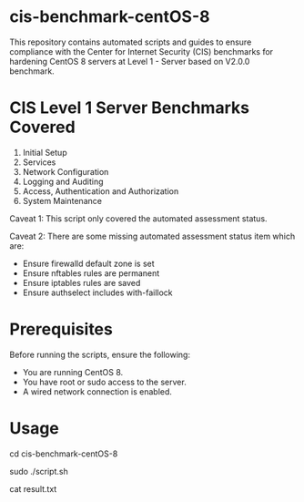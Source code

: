 # cis-benchmark-centOS-8
This repository contains automated scripts and guides to ensure compliance with the Center for Internet Security (CIS) benchmarks for hardening CentOS 8 servers at Level 1 - Server based on V2.0.0 benchmark.

# CIS Level 1 Server Benchmarks Covered
1. Initial Setup
2. Services
3. Network Configuration
4. Logging and Auditing
5. Access, Authentication and Authorization
6. System Maintenance

Caveat 1: This script only covered the automated assessment status.

Caveat 2: There are some missing automated assessment status item which are:
* Ensure firewalld default zone is set
* Ensure nftables rules are permanent
* Ensure iptables rules are saved
* Ensure authselect includes with-faillock

# Prerequisites
Before running the scripts, ensure the following:

* You are running CentOS 8.
* You have root or sudo access to the server.
* A wired network connection is enabled.

# Usage
cd cis-benchmark-centOS-8

sudo ./script.sh

cat result.txt
